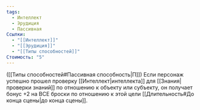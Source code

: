```yaml
---
tags:
  - Интеллект
  - Эрудиция
  - Пассивная
Ссылки:
  - "[[Интеллект]]"
  - "[[Эрудиция]]"
  - "[[Типы способностей]]"
Стоимость: "5"
---
```

([[Типы способностей#Пассивная способность|П]]) Если персонаж успешно прошел проверку [[Интеллект|интеллекта]] для [[Знания|проверки знаний]] по отношению к объекту или субъекту, он получает бонус +2 на ВСЕ броски по отношению к этой цели [[Длительность#До конца сцены|до конца сцены]].


